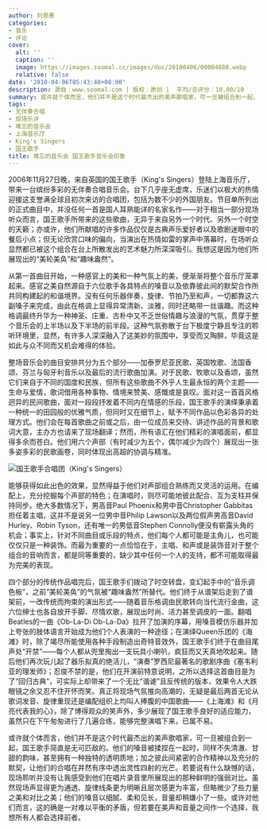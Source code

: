 ```yaml
---
author: 刘恩惠
categories:
- 音乐
- 评论
cover:
  alt: ''
  caption: ''
  image: https://images.soomal.cc/images/doc/20100406/00004880.webp
  relative: false
date: '2010-04-06T05:43:40+08:00'
description: 源自：www.soomal.com | 版权：原创 |  平均/总评分：10.00/10
summary: 或许就个体而言，他们并不是这个时代最杰出的美声歌唱家，可一旦被组合到一起，国王歌手简直是无可匹敌的。他们的嗓音被揉捏在一起时，同样不失清澈、甘甜的韵味，甚至拥有一种独特的透明质地；加之彼此间紧密的合作精神以及充分的默契，让他们的合唱在井然有序中透出灵性四射的光芒。若要说有什么缺憾的话，现场聆听并没有让我感受到他们在唱片录音里所展现出的那种鲜明的强弱对比……
tags:
- 无伴奏合唱
- 现场乐评
- 难忘的音乐会
- 上海音乐厅
- King's Singers
- 国王歌手
title: 难忘的音乐会 国王歌手音乐会印象
---
```


2006年11月27日晚，来自英国的国王歌手（King's Singers）登陆上海音乐厅，带来一台缤纷多彩的无伴奏合唱音乐会。台下几乎座无虚席，乐迷们以极大的热情迎接这支誉满全球且初次来访的合唱团，包括为数不少的外国朋友。节目单所列出的正式曲目中，并没任何一首是国人耳熟能详的名家名作――对于相当一部分现场听众而言，国王歌手所带来的这些歌曲，无异于来自另外一个时代、另外一个时空的天籁；亦或许，他们所献唱的许多作品仅仅是古典声乐爱好者以及歌剧迷眼中的餐后小点；但无论欣赏口味的偏向，当演出在热情如雷的掌声中落幕时，在场听众显然都已被这个组合在台上所散发出的艺术魅力所深深吸引。我想这是因为他们所展现出的“美轮美奂”和“趣味盎然”。

从第一首曲目开始，一种感官上的美和一种气氛上的美，便渐渐将整个音乐厅笼罩起来。感官之美自然源自于六位歌手各具特点的嗓音以及依靠彼此间的默契合作所共同构建起的和谐境界。没有任何乐器伴奏，旋律、节拍乃至和声，一切都靠这六副嗓子来完成，由此在格调上显得异常清新、淡雅，同时还略带一丝谐趣。而这种格调最终升华为一种神圣、庄重、古朴中又不乏世俗情趣与浪漫的气氛，贯穿于整个音乐会的上半场以及下半场的前半段。这种气氛弥散于台下极度宁静且专注的聆听环境里，显然，有许多人深深融入了这美妙的氛围中，享受而又陶醉，毕竟这是如此与众不同而又机会难得的体验。

整场音乐会的曲目安排共分为五个部分――加泰罗尼亚民歌、英国牧歌、法国香颂、芬兰与匈牙利音乐以及最后的流行歌曲加演。对于民歌、牧歌以及香颂，虽然它们来自于不同的国度和民族，但所有这些歌曲不外乎人生最永恒的两个主题――生命与爱情，歌词借用各种事物、情境来赞美、感慨或是哀叹。面对这一首首风格迥异的民间歌曲，面对一段段抒发着不同内在情感的乐段，国王歌手的演绎秉承着一种统一的田园般的优雅气质，但同时又在细节上，赋予不同作品以色彩各异的处理方式。他们会在每首歌曲之前或之后，由一位成员来交待、讲述作品的背景和歌词大意，主办方也请来了现场翻译；然而，所有语汇在他们精彩的演唱面前，都显得多余而苍白。他们用六个声部（有时减少为五个，偶尔减少为四个）展现出一张多姿多彩的民歌画卷，同时体现出高超的协调与精准。

![国王歌手合唱团（King's Singers）](https://images.soomal.cc/images/doc/20100406/00004880.webp)





能够获得如此出色的效果，显然得益于他们对声部组合熟练而又灵活的运用。在编配上，充分挖掘每个声部的特色；在演唱时，则尽可能地彼此配合、互为支柱并保持同步。绝大多数情况下，男高音Paul Phoenix和男中音Christopher Gabbitas担任着主唱，这并不是说另一位男中音Philip Lawson以及两位假声男高音David Hurley、Robin Tyson，还有唯一的男低音Stephen Connolly便没有崭露头角的机会；事实上，针对不同曲目或乐段的特点，他们每个人都可能是主角儿，也可能仅仅只是一种装饰。而最为重要的一点恰恰在于，主唱、和声或是装饰音对于整个组合的音响而言，都是同等重要的，缺少其中任何一个人的支持，都不可能取得最为完美的表现。

四个部分的传统作品唱完后，国王歌手们拨动了时空转盘，变幻起手中的“音乐调色板”，之前“美轮美奂”的气氛被“趣味盎然”所替代。他们终于从谱架后走到了谱架前，一改传统而拘束的演出形式――随着音乐格调由民歌转向当代流行金曲，这六位绅士也各自放开手脚、尽情欢歌，展现出时尚、活力甚至调皮的一面。翻唱Beatles的一曲《Ob-La-Di Ob-La-Da》拉开了加演的序幕，用嗓音模仿乐器并加上夸张的肢体语言开始成为他们个人表演的一种途径；在演绎Queen乐团的《海滩》时，除了竭尽所能使用各种手段制造出奇特音效外，国王歌手们终于在曲目尾声处“开禁”――每个人都从兜里掏出一支玩具小喇叭，疯狂而又天真地吹起来。随后他们再次玩儿起了器乐拟真的绝活儿，“演奏”罗西尼最著名的歌剧序曲《塞韦利亚的理发师》；忍俊不禁的是，他们在开演前特意说明，之所以选择这首曲目是为了“回归古典”，可实际上却带来了一个无比“谐谑”且反传统的版本，效果令人大跌眼镜之余又忍不住开怀而笑。真正将现场气氛推向高潮的，无疑是最后两首无论从歌词发音、旋律重现还是编配组织上均叫人捧腹的中国歌曲――《上海滩》和《月亮代表我的心》，除了博得观众的笑声外，多少展现了国王歌手良好的适应能力，虽然只在下午匆匆进行了几遍合练，能够完整演唱下来，已属不易。

或许就个体而言，他们并不是这个时代最杰出的美声歌唱家，可一旦被组合到一起，国王歌手简直是无可匹敌的。他们的嗓音被揉捏在一起时，同样不失清澈、甘甜的韵味，甚至拥有一种独特的透明质地；加之彼此间紧密的合作精神以及充分的默契，让他们的合唱在井然有序中透出灵性四射的光芒。若要说有什么缺憾的话，现场聆听并没有让我感受到他们在唱片录音里所展现出的那种鲜明的强弱对比。虽然现场声显得更为通透、旋律线条更为明晰且层次感更为丰富，但略微少了些力量之美和对比之美；他们的嗓音以细腻、柔和见长，音量却稍嫌小了一些。或许对他们而言，这的确是一对难以平衡的矛盾，但若要在美声和音量之间作一个选择，我想所有人都会选择前者。
